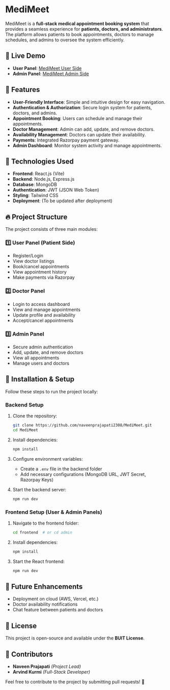# MediMeet

MediMeet is a **full-stack medical appointment booking system** that provides a seamless experience for **patients, doctors, and administrators**. The platform allows patients to book appointments, doctors to manage schedules, and admins to oversee the system efficiently.

## 🌟 **Live Demo**  
- **User Panel**: [MediMeet User Side](https://medimeet-frontend.onrender.com/)  
- **Admin Panel**: [MediMeet Admin Side](https://medimeet-rotr.onrender.com/) 

## 🌟 Features
- **User-Friendly Interface**: Simple and intuitive design for easy navigation.
- **Authentication & Authorization**: Secure login system for patients, doctors, and admins.
- **Appointment Booking**: Users can schedule and manage their appointments.
- **Doctor Management**: Admin can add, update, and remove doctors.
- **Availability Management**: Doctors can update their availability.
- **Payments**: Integrated Razorpay payment gateway.
- **Admin Dashboard**: Monitor system activity and manage appointments.

## 📌 Technologies Used
- **Frontend**: React.js (Vite)
- **Backend**: Node.js, Express.js
- **Database**: MongoDB
- **Authentication**: JWT (JSON Web Token)
- **Styling**: Tailwind CSS
- **Deployment**: (To be updated after deployment)

## 🔥 Project Structure
The project consists of three main modules:

### 1️⃣ **User Panel (Patient Side)**
- Register/Login
- View doctor listings
- Book/cancel appointments
- View appointment history
- Make payments via Razorpay

### 2️⃣ **Doctor Panel**
- Login to access dashboard
- View and manage appointments
- Update profile and availability
- Accept/cancel appointments

### 3️⃣ **Admin Panel**
- Secure admin authentication
- Add, update, and remove doctors
- View all appointments
- Manage users and doctors

## 🚀 Installation & Setup
Follow these steps to run the project locally:

### **Backend Setup**
1. Clone the repository:
   ```sh
   git clone https://github.com/naveenprajapati2308/MediMeet.git
   cd MediMeet
   ```
2. Install dependencies:
   ```sh
   npm install
   ```
3. Configure environment variables:
   - Create a `.env` file in the backend folder
   - Add necessary configurations (MongoDB URL, JWT Secret, Razorpay Keys)

4. Start the backend server:
   ```sh
   npm run dev
   ```

### **Frontend Setup (User & Admin Panels)**
1. Navigate to the frontend folder:
   ```sh
   cd frontend  # or cd admin
   ```
2. Install dependencies:
   ```sh
   npm install
   ```
3. Start the React frontend:
   ```sh
   npm run dev
   ```

## 🎯 Future Enhancements
- Deployment on cloud (AWS, Vercel, etc.)
- Doctor availability notifications
- Chat feature between patients and doctors

## 📜 License
This project is open-source and available under the **BUIT License**.

## 🤝 Contributors
- **Naveen Prajapati** *(Project Lead)*
- **Arvind Kurmi** *(Full-Stack Developer)*

Feel free to contribute to the project by submitting pull requests! 🚀

